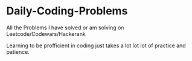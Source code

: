 # Daily-Coding-Problems
All the Problems I have solved or am solving on Leetcode/Codewars/Hackerank

Learning to be profficient in coding just takes a lot lot lot of practice and patience. 
